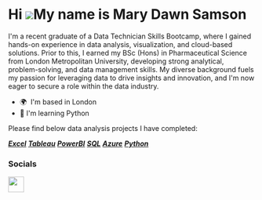 Hi ![](https://user-images.githubusercontent.com/18350557/176309783-0785949b-9127-417c-8b55-ab5a4333674e.gif)My name is Mary Dawn Samson
========================================================================================================================================

I'm a recent graduate of a Data Technician Skills Bootcamp, where I gained hands-on experience in data analysis, visualization, and cloud-based solutions. Prior to this, I earned my BSc (Hons) in Pharmaceutical Science from London Metropolitan University, developing strong analytical, problem-solving, and data management skills. My diverse background fuels my passion for leveraging data to drive insights and innovation, and I'm now eager to secure a role within the data industry.

*   🌍  I'm based in London
* 🧠  I'm learning Python

Please find below data analysis projects I have completed:

***<a href="https://github.com/MDRSamson/Excel" target="_blank">Excel</a>***
***<a href="https://github.com/MDRSamson/Tableau" target="_blank">Tableau</a>***
***<a href="https://github.com/MDRSamson/PowerBI" target="_blank">PowerBI</a>***
***<a href="https://github.com/MDRSamson/SQL" target="_blank">SQL</a>***
***<a href="https://github.com/MDRSamson/Azure" target="_blank">Azure</a>***
***<a href="https://github.com/MDRSamson/Python" target="_blank">Python</a>***

 
### Socials

<p align="left"> <a href="https://www.linkedin.com/in/mary-dawn-samson-199b5b331/" target="_blank" rel="noreferrer"> <picture> <source media="(prefers-color-scheme: dark)" srcset="https://raw.githubusercontent.com/danielcranney/readme-generator/main/public/icons/socials/linkedin-dark.svg" /> <source media="(prefers-color-scheme: light)" srcset="https://raw.githubusercontent.com/danielcranney/readme-generator/main/public/icons/socials/linkedin.svg" /> <img src="https://raw.githubusercontent.com/danielcranney/readme-generator/main/public/icons/socials/linkedin.svg" width="32" height="32" /> </picture> </a></p>
